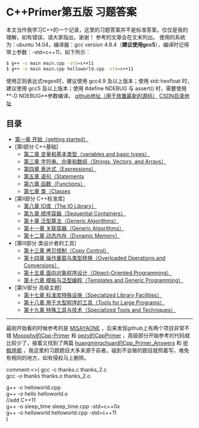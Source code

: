 # C++Primer第五版 习题答案

本文当作我学习C++的一个记录，这里的习题答案并不是标准答案，仅仅是我的理解，如有错误，请大家指出，谢谢！
参考的文章会在文末列出。
使用的系统为：ubuntu 14.04，编译器：gcc version 4.8.4（**建议使用gcc5**），编译时记得带上参数：-std=c++11，如下所示：
```sh
$ g++ -o main main.cpp -std=c++11
$ g++ -o main main.cpp helloworld.cpp -std=c++11
```
使用正则表达式regex时，建议使用 gcc4.9 及以上版本；使用 std::hexfloat 时，建议使用 gcc5 及以上版本；使用 #define NDEBUG 与 assert() 时，需要使用**-D NDEBUG**参数编译。
[github地址（用于放置最新的源码）](https://github.com/smzztx/cpplearn)
[CSDN目录地址](https://blog.csdn.net/shamozhizhoutx/article/details/81264498)

## 目录
 - [第一章 开始（getting started）](https://blog.csdn.net/shamozhizhoutx/article/details/81264840)
- [第Ⅰ部分 C++基础]
	- [第二章 变量和基本类型（variables and basic types）](https://blog.csdn.net/shamozhizhoutx/article/details/81431681)
	- [第三章 字符串、向量和数组（Strings, Vectors, and Arrays）](https://blog.csdn.net/shamozhizhoutx/article/details/81590540)
	- [第四章 表达式（Expressions）](https://blog.csdn.net/shamozhizhoutx/article/details/81879200)
	- [第五章 语句（Statements](https://blog.csdn.net/shamozhizhoutx/article/details/82082116)
	- [第六章 函数（Functions）](https://blog.csdn.net/shamozhizhoutx/article/details/82263038)
	- [第七章 类（Classes](https://blog.csdn.net/shamozhizhoutx/article/details/82291127)
- [第Ⅱ部分 C++标准库]
	- [第八章 IO库（The IO Library）](https://blog.csdn.net/shamozhizhoutx/article/details/82560019)
	- [第九章 顺序容器（Sequential Containers）](https://blog.csdn.net/shamozhizhoutx/article/details/82731081)
	- [第十章 泛型算法（Generic Algorithms）](https://blog.csdn.net/shamozhizhoutx/article/details/82833776)
	- [第十一章 关联容器（Generic Algorithms）](https://blog.csdn.net/shamozhizhoutx/article/details/82964192)
	- [第十二章 动态内存（Dynamic Memory）](https://blog.csdn.net/shamozhizhoutx/article/details/83056020)
- [第Ⅲ部分 类设计者的工具]
	- [第十三章 拷贝控制（Copy Control）](https://blog.csdn.net/shamozhizhoutx/article/details/84206577)
	- [第十四章 操作重载与类型转换（Overloaded Operations and Conversions）](https://blog.csdn.net/shamozhizhoutx/article/details/90543341)
	- [第十五章 面向对象程序设计（Object-Oriented Programming）](https://blog.csdn.net/shamozhizhoutx/article/details/90543021)
	- [第十六章 模板与泛型编程（Templates and Generic Programming）](https://blog.csdn.net/shamozhizhoutx/article/details/90524494)
- [第Ⅳ部分 高级主题]
	- [第十七章 标准库特殊设施（Specialized Library Facilities）](https://blog.csdn.net/shamozhizhoutx/article/details/90523788)
	- [第十八章 用于大型程序的工具（Tools for Large Programs）](https://blog.csdn.net/shamozhizhoutx/article/details/90521446)
	- [第十九章 特殊工具与技术（Specialized Tools and Techniques）](https://blog.csdn.net/shamozhizhoutx/article/details/90490237)

---------
最刚开始看的时候参考的是 [MISAYAONE](https://blog.csdn.net/misayaaaaa/article/details/53786215) ，后来发现github上有两个项目非常不错 [Mooophy的Cpp-Primer](https://github.com/Mooophy/Cpp-Primer) 和 [pezy的CppPrimer](https://github.com/pezy/CppPrimer) ，高级部分开始参考的代码就比较少了，接着又找到了两篇 [huangmingchuan的Cpp_Primer_Answers](https://github.com/huangmingchuan/Cpp_Primer_Answers
) 和 [听枫烨阁](https://blog.csdn.net/chxw098/article/details/39973555) ，我这里的习题题目大多来源于前者。碰到不会做的题目就照着写，难免有相同的地方，如有侵权马上删除。



comment:<>(
gcc -c thanks.c thanks_2.c  
gcc -o thanks thanks.o thanks_2.o  

g++ -c helloworld.cpp  
g++ -o hello helloworld.o  
//add C++11  
g++ -o sleep_time sleep_time.cpp -std=c++0x  
g++ -o helloworld helloworld.cpp -std=c++11  
)